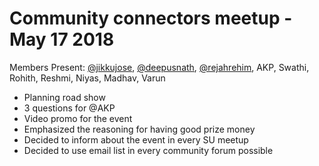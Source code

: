 # Community connectors meetup - May 17 2018

Members Present:  [@jikkujose][jikku], [@deepusnath][deepu], [@rejahrehim][rejah], AKP, Swathi, Rohith, Reshmi, Niyas, Madhav, Varun

- Planning road show
- 3 questions for @AKP
- Video promo for the event
- Emphasized the reasoning for having good prize money
- Decided to inform about the event in every SU meetup
- Decided to use email list in every community forum possible



[jikku]: https://github.com/jikkujose
[deepu]: https://github.com/deepusnath
[rejah]: https://github.com/rejahrehim
